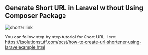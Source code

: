 ## Generate Short URL in Laravel without Using Composer Package

![shorter link](https://itsolutionstuff.com/upload/laravel-short-url.png)

You can follow step by step tutorial for Short URL Here: https://itsolutionstuff.com/post/how-to-create-url-shortener-using-laravelexample.html
